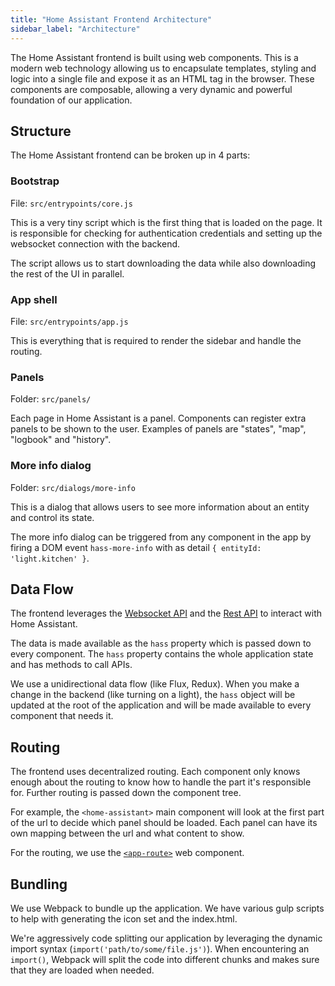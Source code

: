 ```yaml
---
title: "Home Assistant Frontend Architecture"
sidebar_label: "Architecture"
---
```


The Home Assistant frontend is built using web components. This is a modern web technology allowing us to encapsulate templates, styling and logic into a single file and expose it as an HTML tag in the browser. These components are composable, allowing a very dynamic and powerful foundation of our application.

## Structure

The Home Assistant frontend can be broken up in 4 parts:

### Bootstrap

File: `src/entrypoints/core.js`

This is a very tiny script which is the first thing that is loaded on the page. It is responsible for checking for authentication credentials and setting up the websocket connection with the backend.

The script allows us to start downloading the data while also downloading the rest of the UI in parallel.

### App shell

File: `src/entrypoints/app.js`

This is everything that is required to render the sidebar and handle the routing.

### Panels

Folder: `src/panels/`

Each page in Home Assistant is a panel. Components can register extra panels to be shown to the user. Examples of panels are "states", "map", "logbook" and "history".

### More info dialog

Folder: `src/dialogs/more-info`

This is a dialog that allows users to see more information about an entity and control its state.

The more info dialog can be triggered from any component in the app by firing a DOM event `hass-more-info` with as detail `{ entityId: 'light.kitchen' }`.

## Data Flow

The frontend leverages the [Websocket API](api/websocket.md) and the [Rest API](api/rest.md) to interact with Home Assistant.

The data is made available as the `hass` property which is passed down to every component. The `hass` property contains the whole application state and has methods to call APIs.

We use a unidirectional data flow (like Flux, Redux). When you make a change in the backend (like turning on a light), the `hass` object will be updated at the root of the application and will be made available to every component that needs it.

## Routing

The frontend uses decentralized routing. Each component only knows enough about the routing to know how to handle the part it's responsible for. Further routing is passed down the component tree.

For example, the `<home-assistant>` main component will look at the first part of the url to decide which panel should be loaded. Each panel can have its own mapping between the url and what content to show.

For the routing, we use the [`<app-route>`](https://www.polymer-project.org/blog/routing) web component.

## Bundling

We use Webpack to bundle up the application. We have various gulp scripts to help with generating the icon set and the index.html.

We're aggressively code splitting our application by leveraging the dynamic import syntax (`import('path/to/some/file.js')`). When encountering an `import()`, Webpack will split the code into different chunks and makes sure that they are loaded when needed.
